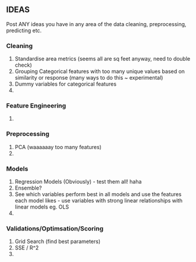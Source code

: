 ## IDEAS

Post ANY ideas you have in any area of the data cleaning, preprocessing, predicting etc.


### Cleaning
1. Standardise area metrics (seems all are sq feet anyway, need to double check)
2. Grouping Categorical features with too many unique values based on similarity or response (many ways to do this ~ experimental)
3. Dummy variables for categorical features
4. 

### Feature Engineering
1. 

### Preprocessing
1. PCA (waaaaaay too many features)
2. 

### Models
1. Regression Models (Obviously) - test them all! haha
2. Ensemble?
3. See which variables perform best in all models and use the features each model likes - use variables with strong linear relationships with linear models eg. OLS
4. 

### Validations/Optimsation/Scoring
1. Grid Search (find best parameters)
2. SSE / R^2
3. 
